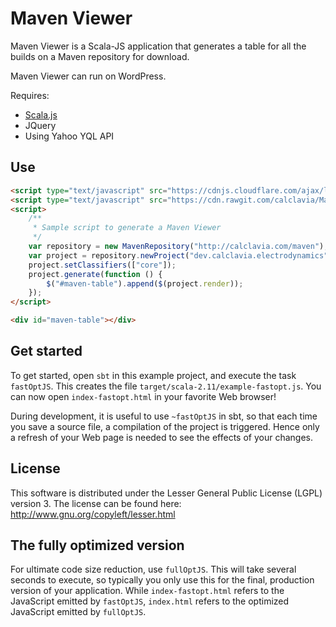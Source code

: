 # Maven Viewer
Maven Viewer is a Scala-JS application that generates a table for all the builds on a Maven repository for download.

Maven Viewer can run on WordPress.

Requires:
* [Scala.js](https://www.scala-js.org/)
* JQuery
* Using Yahoo YQL API

## Use
```html
<script type="text/javascript" src="https://cdnjs.cloudflare.com/ajax/libs/jquery/3.0.0-alpha1/jquery.min.js"></script>
<script type="text/javascript" src="https://cdn.rawgit.com/calclavia/Maven-Viewer/master/bin/maven-viewer-opt.js"></script>
<script>
    /**
     * Sample script to generate a Maven Viewer
     */
    var repository = new MavenRepository("http://calclavia.com/maven");
    var project = repository.newProject("dev.calclavia.electrodynamics", "electrodynamics");
    project.setClassifiers(["core"]);
    project.generate(function () {
        $("#maven-table").append($(project.render));
    });
</script>

<div id="maven-table"></div>
```

## Get started

To get started, open `sbt` in this example project, and execute the task
`fastOptJS`. This creates the file `target/scala-2.11/example-fastopt.js`.
You can now open `index-fastopt.html` in your favorite Web browser!

During development, it is useful to use `~fastOptJS` in sbt, so that each
time you save a source file, a compilation of the project is triggered.
Hence only a refresh of your Web page is needed to see the effects of your
changes.

## License
This software is distributed under the Lesser General Public License (LGPL) version 3. The license can be found here: http://www.gnu.org/copyleft/lesser.html

## The fully optimized version
For ultimate code size reduction, use `fullOptJS`. This will take several
seconds to execute, so typically you only use this for the final, production
version of your application. While `index-fastopt.html` refers to the
JavaScript emitted by `fastOptJS`, `index.html` refers to the optimized
JavaScript emitted by `fullOptJS`.
